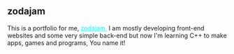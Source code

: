 ## zodajam
This is a portfolio for me, <a href="https://github.com" target="_blank" style="color:cyan;">zodajam.</a>
I am mostly developing front-end websites and some very simple back-end but now I'm learning C++
to make apps, games and programs, You name it!
